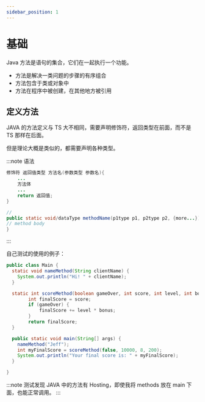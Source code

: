 ```yaml
---
sidebar_position: 1
---
```


# 基础

Java 方法是语句的集合，它们在一起执行一个功能。

- 方法是解决一类问题的步骤的有序组合
- 方法包含于类或对象中
- 方法在程序中被创建，在其他地方被引用

## 定义方法

JAVA 的方法定义与 TS 大不相同，需要声明修饰符，返回类型在前面，而不是 TS 那样在后面。

但是理论大概是类似的，都需要声明各种类型。

:::note 语法

```Java
修饰符 返回值类型 方法名(参数类型 参数名){
    ...
    方法体
    ...
    return 返回值;
}

//
public static void/dataType methodName(p1type p1, p2type p2, {more...}){
// method body
}
```

:::

自己测试的使用的例子：

```Java
public class Main {
  static void nameMethod(String clientName) {
    System.out.println("Hi! " + clientName);
  }

  static int scoreMethod(boolean gameOver, int score, int level, int bonus) {
        int finalScore = score;
        if (gameOver) {
            finalScore += level * bonus;
        }
        return finalScore;
  }

  public static void main(String[] args) {
    nameMethod("Jeff");
    int myFinalScore = scoreMethod(false, 10000, 8, 200);
    System.out.println("Your final score is: " + myFinalScore);
  }

}
```

:::note
测试发现 JAVA 中的方法有 Hosting，即使我将 methods 放在 main 下面，也能正常调用。
:::

